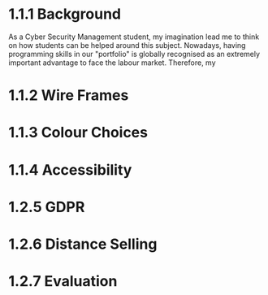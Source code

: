 # 1.1.1 Background

As a Cyber Security Management student, my imagination lead me to think on how students can be helped around this subject. 
Nowadays, having programming skills in our "portfolio" is globally recognised as an extremely important advantage to face the labour market. Therefore, my 

# 1.1.2 Wire Frames

# 1.1.3 Colour Choices

# 1.1.4 Accessibility

# 1.2.5 GDPR

# 1.2.6 Distance Selling

# 1.2.7 Evaluation
